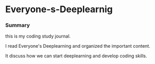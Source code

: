 # Everyone-s-Deeplearnig

### Summary
this is my coding study journal.

I read Everyone's Deeplearning and organized the important content.

It discuss how we can start deeplearning and develop coding skills.
